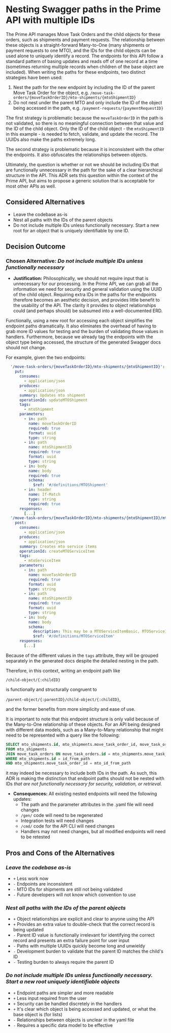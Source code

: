 # Nesting Swagger paths in the Prime API with multiple IDs

The Prime API manages Move Task Orders and the child objects for these orders, such as shipments and payment requests.
The relationship between these objects is a straight-forward Many-to-One (many shipments or payment requests
to one MTO), and the IDs for the child objects can be used alone to uniquely identify a record. The endpoints for this
API follow a standard pattern of basing updates and reads off of one record at a time (sometimes returning multiple
records when children of the base object are included). When writing the paths for these endpoints, two distinct
strategies have been used:

1. Nest the path for the new endpoint by including the ID of the parent Move Task Order for the object, e.g.
`/move-task-orders/{moveTaskOrderID}/mto-shipments/{mtoShipmentID}`
2. Do not nest under the parent MTO and only include the ID of the object being accessed in the path, e.g.
`/payment-requests/{paymentRequestID}`

The first strategy is problematic because the `moveTaskOrderID` in the path is not validated, so there is no meaningful
connection between that value and the ID of the child object. Only the ID of the child object - the `mtoShipmentID` in
this example - is needed to fetch, validate, and update the record. The UUIDs also make the paths extremely long.

The second strategy is problematic because it is inconsistent with the other the endpoints. It also obfuscates the
relationships between objects.

Ultimately, the question is whether or not we should be including IDs that are functionally unnecessary in the path for
the sake of a clear hierarchical structure in the API. This ADR sets this question within the context of the Prime API,
but aims to propose a generic solution that is acceptable for most other APIs as well.

## Considered Alternatives

* Leave the codebase as-is
* Nest all paths with the IDs of the parent objects
* Do not include multiple IDs unless functionally necessary. Start a new root for an object that is uniquely
identifiable by one ID.

## Decision Outcome

### Chosen Alternative: *Do not include multiple IDs unless functionally necessary*

* **Justification:** Philosophically, we should not require input that is unnecessary for our processing. In the Prime
API, we can grab all the information we need for security and general validation using the UUID of the child object.
Requiring extra IDs in the paths for the endpoints therefore becomes an aesthetic decision, and provides little benefit
to the usability of the API. The clarity it provides to object relationships could (and perhaps should) be subsumed into
a well-documented ERD.

Functionally, using a new root for accessing each object simplifies the endpoint paths dramatically. It also eliminates
the overhead of having to grab more ID values for testing and the burden of validating those values in handlers.
Furthermore, because we already tag the endpoints with the object type being accessed, the structure of the generated
Swagger docs should not change.

For example, given the two endpoints:

```yaml
  '/move-task-orders/{moveTaskOrderID}/mto-shipments/{mtoShipmentID}':
    put:
      consumes:
        - application/json
      produces:
        - application/json
      summary: Updates mto shipment
      operationId: updateMTOShipment
      tags:
        - mtoShipment
      parameters:
        - in: path
          name: moveTaskOrderID
          required: true
          format: uuid
          type: string
        - in: path
          name: mtoShipmentID
          required: true
          format: uuid
          type: string
        - in: body
          name: body
          required: true
          schema:
            $ref: '#/definitions/MTOShipment'
        - in: header
          name: If-Match
          type: string
          required: true
      responses:
        [...]
  '/move-task-orders/{moveTaskOrderID}/mto-shipments/{mtoShipmentID}/mto-service-items':
    post:
      consumes:
        - application/json
      produces:
        - application/json
      summary: Creates mto service items
      operationId: createMTOServiceItem
      tags:
        - mtoServiceItem
      parameters:
        - in: path
          name: moveTaskOrderID
          required: true
          format: uuid
          type: string
        - in: path
          name: mtoShipmentID
          required: true
          format: uuid
          type: string
        - in: body
          name: body
          schema:
            description: This may be a MTOServiceItemBasic, MTOServiceItemOriginSIT or etc.
            $ref: '#/definitions/MTOServiceItem'
      responses:
        [...]
```

Because of the different values in the `tags` attribute, they will be grouped separately in the generated docs despite
the detailed nesting in the path.

Therefore, in this context, writing an endpoint path like

`/child-object/{:childID}`

is functionally and structurally congruent to

`/parent-object/{:parentID}/child-object/{:childID}`,

and the former benefits from more simplicity and ease of use.

It is important to note that this endpoint structure is only valid because of the Many-to-One relationship of these
objects. For an API being designed with different data models, such as a Many-to-Many relationship that might need to be
represented with a query like the following:

```sql
SELECT mto_shipments.id, mto_shipments.move_task_order_id, move_task_orders.available_to_prime
FROM mto_shipments
JOIN move_task_orders ON move_task_orders.id = mto_shipments.move_task_order_id
WHERE mto_shipments.id = id_from_path
AND mto_shipments.move_task_order_id = mto_id_from_path
```

it may indeed be necessary to include both IDs in the path. As such, this ADR is making the distinction that endpoint
paths should not be nested with IDs *that are not functionally necessary for security, validation, or retrieval.*

* **Consequences:** All existing nested endpoints will need the following updates:
  * The path and the parameter attributes in the .yaml file will need changes
  * `/gen/` code will need to be regenerated
  * Integration tests will need changes
  * `/cmd/` code for the API CLI will need changes
  * Handlers may not need changes, but all modified endpoints will need to be retested

## Pros and Cons of the Alternatives

### *Leave the codebase as-is*

* `+` Less work now
* `-` Endpoints are inconsistent
* `-` MTO IDs for shipments are still not being validated
* `-` Future developers will not know which convention to use

### *Nest all paths with the IDs of the parent objects*

* `+` Object relationships are explicit and clear to anyone using the API
* `+` Provides an extra value to double-check that the correct record is being updated
* `-` Parent ID value is functionally irrelevant for identifying the correct record and presents an extra failure point
for user input
* `-` Paths with multiple UUIDs quickly become long and unwieldy
* `-` Development burden to validate that the parent ID matches the child's ID
* `-` Testing burden to always require the parent ID

### *Do not include multiple IDs unless functionally necessary. Start a new root uniquely identifiable objects*

* `+` Endpoint paths are simpler and more readable
* `+` Less input required from the user
* `+` Security can be handled discretely in the handlers
* `+` It's clear which object is being accessed and updated, or what the base object is (for lists)
* `-` Relationships between objects is unclear in the yaml file
* `-` Requires a specific data model to be effective
